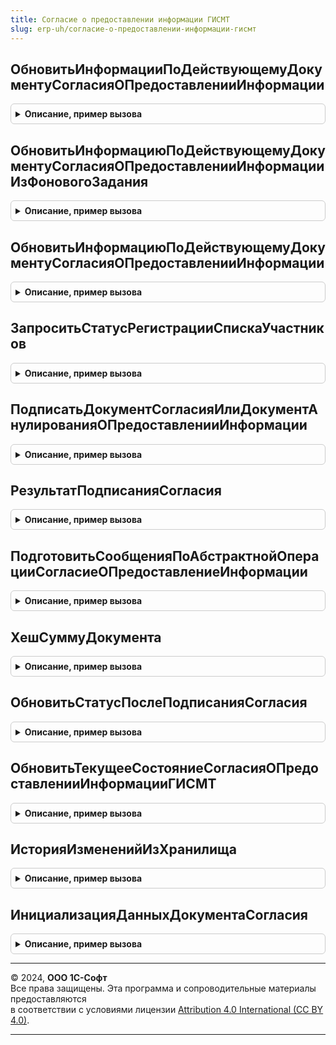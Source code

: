 ```yaml
---
title: Согласие о предоставлении информации ГИСМТ
slug: erp-uh/согласие-о-предоставлении-информации-гисмт
---
```



## ОбновитьИнформацииПоДействующемуДокументуСогласияОПредоставленииИнформации
<details style="margin: 1em 0; padding: 0.5em; border: 1px solid #ccc; border-radius: 6px;">

<summary style="font-weight: bold; cursor: pointer;">Описание, пример вызова</summary>

```bsl

Функция ОбновитьИнформацииПоДействующемуДокументуСогласияОПредоставленииИнформации(ПараметрыВыполнения) Экспорт
```

Пример вызова
```bsl
Результат = СогласиеОПредоставленииИнформацииГИСМТ.ОбновитьИнформацииПоДействующемуДокументуСогласияОПредоставленииИнформации(ПараметрыВыполнения) 
```
</details>

## ОбновитьИнформациюПоДействующемуДокументуСогласияОПредоставленииИнформацииИзФоновогоЗадания
<details style="margin: 1em 0; padding: 0.5em; border: 1px solid #ccc; border-radius: 6px;">

<summary style="font-weight: bold; cursor: pointer;">Описание, пример вызова</summary>

```bsl

Процедура ОбновитьИнформациюПоДействующемуДокументуСогласияОПредоставленииИнформацииИзФоновогоЗадания(ПараметрыФоновогоЗадания, АдресРезультата) Экспорт
```

Пример вызова
```bsl
СогласиеОПредоставленииИнформацииГИСМТ.ОбновитьИнформациюПоДействующемуДокументуСогласияОПредоставленииИнформацииИзФоновогоЗадания(ПараметрыФоновогоЗадания, АдресРезультата) 
```
</details>

## ОбновитьИнформациюПоДействующемуДокументуСогласияОПредоставленииИнформации
<details style="margin: 1em 0; padding: 0.5em; border: 1px solid #ccc; border-radius: 6px;">

<summary style="font-weight: bold; cursor: pointer;">Описание, пример вызова</summary>

```bsl

Функция ОбновитьИнформациюПоДействующемуДокументуСогласияОПредоставленииИнформации(ПараметрыВыполнения) Экспорт
```

Пример вызова
```bsl
Результат = СогласиеОПредоставленииИнформацииГИСМТ.ОбновитьИнформациюПоДействующемуДокументуСогласияОПредоставленииИнформации(ПараметрыВыполнения) 
```
</details>

## ЗапроситьСтатусРегистрацииСпискаУчастников
<details style="margin: 1em 0; padding: 0.5em; border: 1px solid #ccc; border-radius: 6px;">

<summary style="font-weight: bold; cursor: pointer;">Описание, пример вызова</summary>

```bsl

Функция ЗапроситьСтатусРегистрацииСпискаУчастников(Организация, СписокИНН) Экспорт
```

Пример вызова
```bsl
Результат = СогласиеОПредоставленииИнформацииГИСМТ.ЗапроситьСтатусРегистрацииСпискаУчастников(Организация, СписокИНН) 
```
</details>

## ПодписатьДокументСогласияИлиДокументАнулированияОПредоставленииИнформации
<details style="margin: 1em 0; padding: 0.5em; border: 1px solid #ccc; border-radius: 6px;">

<summary style="font-weight: bold; cursor: pointer;">Описание, пример вызова</summary>

```bsl

Функция ПодписатьДокументСогласияИлиДокументАнулированияОПредоставленииИнформации(Организация, Операция, Подпись, ПараметрыЗапросаИсходящегоСообщения) Экспорт
```

Пример вызова
```bsl
Результат = СогласиеОПредоставленииИнформацииГИСМТ.ПодписатьДокументСогласияИлиДокументАнулированияОПредоставленииИнформации(Организация, Операция, Подпись, ПараметрыЗапросаИсходящегоСообщения) 
```
</details>

## РезультатПодписанияСогласия
<details style="margin: 1em 0; padding: 0.5em; border: 1px solid #ccc; border-radius: 6px;">

<summary style="font-weight: bold; cursor: pointer;">Описание, пример вызова</summary>

```bsl

Функция РезультатПодписанияСогласия(Организация, Операция, ИдентификаторСоглашения) Экспорт
```

Пример вызова
```bsl
Результат = СогласиеОПредоставленииИнформацииГИСМТ.РезультатПодписанияСогласия(Организация, Операция, ИдентификаторСоглашения) 
```
</details>

## ПодготовитьСообщенияПоАбстрактнойОперацииСогласиеОПредоставлениеИнформации
<details style="margin: 1em 0; padding: 0.5em; border: 1px solid #ccc; border-radius: 6px;">

<summary style="font-weight: bold; cursor: pointer;">Описание, пример вызова</summary>

```bsl

Функция ПодготовитьСообщенияПоАбстрактнойОперацииСогласиеОПредоставлениеИнформации(ЭлементОчереди, ПараметрыОбмена, НаборЗаписей) Экспорт
```

Пример вызова
```bsl
Результат = СогласиеОПредоставленииИнформацииГИСМТ.ПодготовитьСообщенияПоАбстрактнойОперацииСогласиеОПредоставлениеИнформации(ЭлементОчереди, ПараметрыОбмена, НаборЗаписей) 
```
</details>

## ХешСуммуДокумента
<details style="margin: 1em 0; padding: 0.5em; border: 1px solid #ccc; border-radius: 6px;">

<summary style="font-weight: bold; cursor: pointer;">Описание, пример вызова</summary>

```bsl

Функция ХешСуммуДокумента(ДанныеДокумента) Экспорт
```

Пример вызова
```bsl
Результат = СогласиеОПредоставленииИнформацииГИСМТ.ХешСуммуДокумента(ДанныеДокумента) 
```
</details>

## ОбновитьСтатусПослеПодписанияСогласия
<details style="margin: 1em 0; padding: 0.5em; border: 1px solid #ccc; border-radius: 6px;">

<summary style="font-weight: bold; cursor: pointer;">Описание, пример вызова</summary>

```bsl

Функция ОбновитьСтатусПослеПодписанияСогласия(ЭлементОчереди, ДанныеОбработки, ПараметрыОбмена) Экспорт
```

Пример вызова
```bsl
Результат = СогласиеОПредоставленииИнформацииГИСМТ.ОбновитьСтатусПослеПодписанияСогласия(ЭлементОчереди, ДанныеОбработки, ПараметрыОбмена) 
```
</details>

## ОбновитьТекущееСостояниеСогласияОПредоставленииИнформацииГИСМТ
<details style="margin: 1em 0; padding: 0.5em; border: 1px solid #ccc; border-radius: 6px;">

<summary style="font-weight: bold; cursor: pointer;">Описание, пример вызова</summary>

```bsl

Функция ОбновитьТекущееСостояниеСогласияОПредоставленииИнформацииГИСМТ(Организация, РезультатЗапросаПоДействующемуСогласию = Неопределено, ЗаполнятьСтатус = Ложь) Экспорт
```

Пример вызова
```bsl
Результат = СогласиеОПредоставленииИнформацииГИСМТ.ОбновитьТекущееСостояниеСогласияОПредоставленииИнформацииГИСМТ(Организация, РезультатЗапросаПоДействующемуСогласию, ЗаполнятьСтатус);
```
</details>

## ИсторияИзмененийИзХранилища
<details style="margin: 1em 0; padding: 0.5em; border: 1px solid #ccc; border-radius: 6px;">

<summary style="font-weight: bold; cursor: pointer;">Описание, пример вызова</summary>

```bsl

Функция ИсторияИзмененийИзХранилища(ХранилищеИсторииИзменений) Экспорт
```

Пример вызова
```bsl
Результат = СогласиеОПредоставленииИнформацииГИСМТ.ИсторияИзмененийИзХранилища(ХранилищеИсторииИзменений) 
```
</details>

## ИнициализацияДанныхДокументаСогласия
<details style="margin: 1em 0; padding: 0.5em; border: 1px solid #ccc; border-radius: 6px;">

<summary style="font-weight: bold; cursor: pointer;">Описание, пример вызова</summary>

```bsl

Функция ИнициализацияДанныхДокументаСогласия() Экспорт
```

Пример вызова
```bsl
Результат = СогласиеОПредоставленииИнформацииГИСМТ.ИнициализацияДанныхДокументаСогласия());
```
</details>

---

© 2024, **ООО 1С-Софт**  
Все права защищены. Эта программа и сопроводительные материалы предоставляются  
в соответствии с условиями лицензии [Attribution 4.0 International (CC BY 4.0)](https://creativecommons.org/licenses/by/4.0/legalcode).

---

